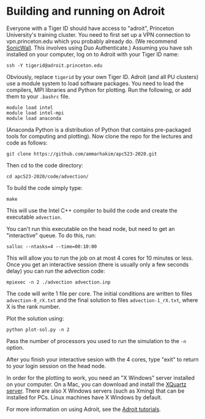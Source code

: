 # Building and running on Adroit

Everyone with a Tiger ID should have access to "adroit", Princeton
University's training cluster.  You need to first set up a VPN
connection to vpn.princeton.edu which you probably already do.
(We recommend 
[SonicWall](https://princeton.service-now.com/snap?sys_id=6023&id=kb_article).
This involves using Duo Authenticate.) Assuming you have ssh 
installed on your computer, log on to Adroit with your Tiger
ID name:

```
ssh -Y tigerid@adroit.princeton.edu
```

Obviously, replace ```tigerid``` by your own Tiger ID. Adroit (and all
PU clusters) use a module system to load software packages. You need
to load the compilers, MPI libraries and Python for plotting. Run the
following, or add them to your ```.bashrc``` file.

```
module load intel
module load intel-mpi
module load anaconda
```

(Anaconda Python is a distribution of Python that contains
pre-packaged tools for computing and plotting). Now clone the repo for
the lectures and code as follows:

```
git clone https://github.com/ammarhakim/apc523-2020.git
```

Then cd to the code directory:

```
cd apc523-2020/code/advection/
```

To build the code simply type:

```
make
```

This will use the Intel C++ compiler to build the code and create the
executable ```advection```.

You can't run this executable on the head node, but need to get an
"interactive" queue. To do this, run:

```
salloc --ntasks=4 --time=00:10:00
```

This will allow you to run the job on at most 4 cores for 10 minutes
or less. Once you get an interactive session (there is usually only 
a few seconds delay) you can run the advection code:

```
mpiexec -n 2 ./advection advection.inp
```

The code will write 1 file per core. The initial conditions are
written to files ```advection-0_rX.txt``` and the final solution to
files ```advection-1_rX.txt```, where X is the rank number.

Plot the solution using:

```
python plot-sol.py -n 2
```

Pass the number of processors you used to run the simulation to the
```-n``` option.

After you finish your interactive sesion with the 4 cores, type 
"exit" to return to your login session on the head node.

In order for the plotting to work, you need an "X Windows" server
installed on your computer.  On a Mac, you can download and install
the [XQuartz server](https://support.apple.com/en-us/HT201341).
There are also X Windows servers (such as Xming) that can be
installed for PCs.  Linux machines have X Windows by default.

For more information on using Adroit, see the
[Adroit tutorials](https://researchcomputing.princeton.edu/computational-hardware/adroit/tutorials).
